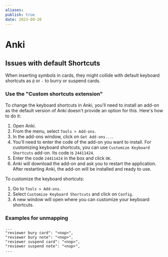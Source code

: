 ```yaml
---
aliases:
publish: true
date: 2023-09-20
---
```

# Anki

## Issues with default Shortcuts

When inserting symbols in cards, they might collide with default keyboard shortcuts as `@` or `-` to burry or suspend cards. 

### Use the "Custom shortcuts extension"
To change the keyboard shortcuts in Anki, you'll need to install an add-on as the default version of Anki doesn't provide an option for this. Here's how to do it:

1. Open Anki.
2. From the menu, select `Tools > Add-ons`.
3. In the add-ons window, click on `Get Add-ons...`.
4. You'll need to enter the code of the add-on you want to install. For customizing keyboard shortcuts, you can use `Customize Keyboard Shortcuts` add-on. Its code is `24411424`.
5. Enter the code `24411424` in the box and click `OK`.
6. Anki will download the add-on and ask you to restart the application. After restarting Anki, the add-on will be installed and ready to use.

To customize the keyboard shortcuts:

1. Go to `Tools > Add-ons`.
2. Select `Customize Keyboard Shortcuts` and click on `Config`.
3. A new window will open where you can customize your keyboard shortcuts.

### Examples for unmapping
```
...
"reviewer bury card": "<nop>",
"reviewer bury note": "<nop>",
"reviewer suspend card": "<nop>",
"reviewer suspend note": "<nop>",
...
```